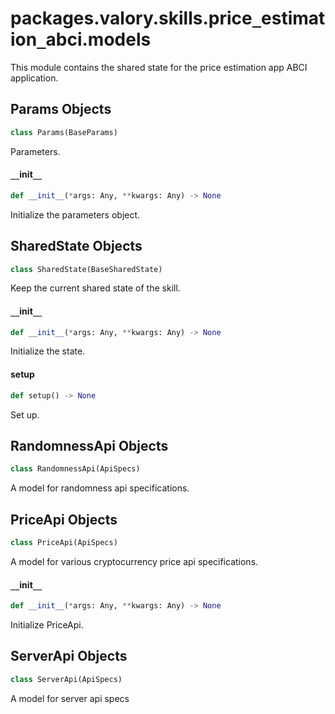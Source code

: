 <a id="packages.valory.skills.price_estimation_abci.models"></a>

# packages.valory.skills.price`_`estimation`_`abci.models

This module contains the shared state for the price estimation app ABCI application.

<a id="packages.valory.skills.price_estimation_abci.models.Params"></a>

## Params Objects

```python
class Params(BaseParams)
```

Parameters.

<a id="packages.valory.skills.price_estimation_abci.models.Params.__init__"></a>

#### `__`init`__`

```python
def __init__(*args: Any, **kwargs: Any) -> None
```

Initialize the parameters object.

<a id="packages.valory.skills.price_estimation_abci.models.SharedState"></a>

## SharedState Objects

```python
class SharedState(BaseSharedState)
```

Keep the current shared state of the skill.

<a id="packages.valory.skills.price_estimation_abci.models.SharedState.__init__"></a>

#### `__`init`__`

```python
def __init__(*args: Any, **kwargs: Any) -> None
```

Initialize the state.

<a id="packages.valory.skills.price_estimation_abci.models.SharedState.setup"></a>

#### setup

```python
def setup() -> None
```

Set up.

<a id="packages.valory.skills.price_estimation_abci.models.RandomnessApi"></a>

## RandomnessApi Objects

```python
class RandomnessApi(ApiSpecs)
```

A model for randomness api specifications.

<a id="packages.valory.skills.price_estimation_abci.models.PriceApi"></a>

## PriceApi Objects

```python
class PriceApi(ApiSpecs)
```

A model for various cryptocurrency price api specifications.

<a id="packages.valory.skills.price_estimation_abci.models.PriceApi.__init__"></a>

#### `__`init`__`

```python
def __init__(*args: Any, **kwargs: Any) -> None
```

Initialize PriceApi.

<a id="packages.valory.skills.price_estimation_abci.models.ServerApi"></a>

## ServerApi Objects

```python
class ServerApi(ApiSpecs)
```

A model for server api specs

